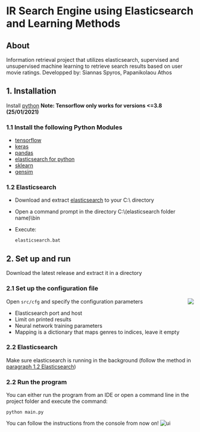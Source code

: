 # IR Search Engine using Elasticsearch and Learning Methods
## About
Information retrieval project that utilizes elasticsearch, supervised and unsupervised machine learning to retrieve search results based on user movie ratings.
Developped by: Siannas Spyros, Papanikolaou Athos

## 1. Installation
Install [python](www.python.org) **Note: Tensorflow only works for versions <=3.8 (25/01/2021)**
### 1.1 Install the following Python Modules
- [tensorflow](https://www.tensorflow.org/install/)
- [keras](https://pypi.org/project/Keras/)
- [pandas](https://pandas.pydata.org/pandas-docs/stable/getting_started/install.html)
- [elasticsearch for python](https://pypi.org/project/elasticsearch/)
- [sklearn](https://scikit-learn.org/stable/install.html)
- [gensim](https://pypi.org/project/gensim/)

### 1.2 Elasticsearch
- Download and extract [elasticsearch](https://www.elastic.co/downloads/elasticsearch) to your C:\ directory
- Open a command prompt in the directory C:\\(elasticsearch folder name)\bin
- Execute:

      elasticsearch.bat

## 2. Set up and run
Download the latest release and extract it in a directory
### 2.1 Set up the configuration file
<img align="right" src="https://i.imgur.com/FcA5ez3.png">

Open `src/cfg` and specify the configuration parameters
- Elasticsearch port and host
- Limit on printed results
- Neural network training parameters
- Mapping is a dictionary that maps genres to indices, leave it empty


### 2.2 Elasticsearch
Make sure elasticsearch is running in the background (follow the method in [paragraph 1.2 Elasticsearch](#12-elasticsearch))
### 2.2 Run the program
You can either run the program from an IDE or open a command line in the project folder and execute the command:

    python main.py

You can follow the instructions from the console from now on!
![ui](https://i.imgur.com/BOhpBXT.png)
